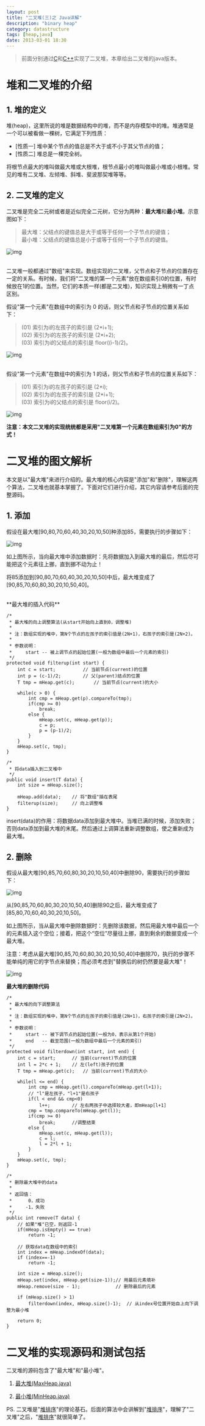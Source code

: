 ```yaml
---
layout: post
title: "二叉堆(三)之 Java详解"
description: "binary heap"
category: datastructure
tags: [heap,java]
date: 2013-03-01 18:30
---
```



> 前面分别通过[C][link_binaryheap_c]和[C++][link_binaryheap_cplus]实现了二叉堆，本章给出二叉堆的java版本。



# 堆和二叉堆的介绍

## 1. 堆的定义

堆(heap)，这里所说的堆是数据结构中的堆，而不是内存模型中的堆。堆通常是一个可以被看做一棵树，它满足下列性质：

+ [性质一] 堆中某个节点的值总是不大于或不小于其父节点的值；  
+ [性质二] 堆总是一棵完全树。

将根节点最大的堆叫做最大堆或大根堆，根节点最小的堆叫做最小堆或小根堆。常见的堆有二叉堆、左倾堆、斜堆、斐波那契堆等等。


## 2. 二叉堆的定义

二叉堆是完全二元树或者是近似完全二元树，它分为两种：**最大堆**和**最小堆**。示意图如下：

> 最大堆：父结点的键值总是大于或等于任何一个子节点的键值；  
> 最小堆：父结点的键值总是小于或等于任何一个子节点的键值。


![img](/media/pic/datastruct_algrithm/heap/erchadui/heap_01.jpg)

<br/>
二叉堆一般都通过"数组"来实现。数组实现的二叉堆，父节点和子节点的位置存在一定的关系。有时候，我们将"二叉堆的第一个元素"放在数组索引0的位置，有时候放在1的位置。当然，它们的本质一样(都是二叉堆)，知识实现上稍微有一丁点区别。

假设"第一个元素"在数组中的索引为 0 的话，则父节点和子节点的位置关系如下：

> (01) 索引为i的左孩子的索引是 (2\*i+1);  
> (02) 索引为i的左孩子的索引是 (2\*i+2);  
> (03) 索引为i的父结点的索引是 floor((i-1)/2)。  

![img](/media/pic/datastruct_algrithm/heap/erchadui/heap_02.jpg)


<br>
假设"第一个元素"在数组中的索引为 1 的话，则父节点和子节点的位置关系如下：

> (01) 索引为i的左孩子的索引是 (2\*i);  
> (02) 索引为i的左孩子的索引是 (2\*i+1);  
> (03) 索引为i的父结点的索引是 floor(i/2)。  

![img](/media/pic/datastruct_algrithm/heap/erchadui/heap_03.jpg)


**注意：本文二叉堆的实现统统都是采用"二叉堆第一个元素在数组索引为0"的方式！**




# 二叉堆的图文解析

本文是以"最大堆"来进行介绍的。最大堆的核心内容是"添加"和"删除"，理解这两个算法，二叉堆也就基本掌握了。下面对它们进行介绍，其它内容请参考后面的完整源码。

## 1. 添加

假设在最大堆[90,80,70,60,40,30,20,10,50]种添加85，需要执行的步骤如下：

![img](/media/pic/datastruct_algrithm/heap/erchadui/heap_04.jpg)


如上图所示，当向最大堆中添加数据时：先将数据加入到最大堆的最后，然后尽可能把这个元素往上挪，直到挪不动为止！

将85添加到[90,80,70,60,40,30,20,10,50]中后，最大堆变成了[90,85,70,60,80,30,20,10,50,40]。

<br/>
**最大堆的插入代码**

	/*
	 * 最大堆的向上调整算法(从start开始向上直到0，调整堆)
	 *
	 * 注：数组实现的堆中，第N个节点的左孩子的索引值是(2N+1)，右孩子的索引是(2N+2)。
	 *
	 * 参数说明：
	 *     start -- 被上调节点的起始位置(一般为数组中最后一个元素的索引)
	 */
	protected void filterup(int start) {
		int c = start;			// 当前节点(current)的位置
		int p = (c-1)/2;		// 父(parent)结点的位置 
		T tmp = mHeap.get(c);		// 当前节点(current)的大小

		while(c > 0) {
			int cmp = mHeap.get(p).compareTo(tmp);
			if(cmp >= 0)
				break;
			else {
				mHeap.set(c, mHeap.get(p));
				c = p;
				p = (p-1)/2;   
			}       
		}
		mHeap.set(c, tmp);
	}
	  
	/* 
	 * 将data插入到二叉堆中
	 */
	public void insert(T data) {
		int size = mHeap.size();

		mHeap.add(data);	// 将"数组"插在表尾
		filterup(size);		// 向上调整堆
	}

insert(data)的作用：将数据data添加到最大堆中。当堆已满的时候，添加失败；否则data添加到最大堆的末尾。然后通过上调算法重新调整数组，使之重新成为最大堆。


## 2. 删除

假设从最大堆[90,85,70,60,80,30,20,10,50,40]中删除90，需要执行的步骤如下：

![img](/media/pic/datastruct_algrithm/heap/erchadui/heap_05.jpg)


从[90,85,70,60,80,30,20,10,50,40]删除90之后，最大堆变成了[85,80,70,60,40,30,20,10,50]。

如上图所示，当从最大堆中删除数据时：先删除该数据，然后用最大堆中最后一个的元素插入这个空位；接着，把这个“空位”尽量往上挪，直到剩余的数据变成一个最大堆。

注意：考虑从最大堆[90,85,70,60,80,30,20,10,50,40]中删除70，执行的步骤不能单纯的用它的字节点来替换；而必须考虑到"替换后的树仍然要是最大堆"！

![img](/media/pic/datastruct_algrithm/heap/erchadui/heap_06.jpg)


**最大堆的删除代码**

	/* 
	 * 最大堆的向下调整算法
	 *
	 * 注：数组实现的堆中，第N个节点的左孩子的索引值是(2N+1)，右孩子的索引是(2N+2)。
	 *
	 * 参数说明：
	 *     start -- 被下调节点的起始位置(一般为0，表示从第1个开始)
	 *     end   -- 截至范围(一般为数组中最后一个元素的索引)
	 */
	protected void filterdown(int start, int end) {
		int c = start; 	 	// 当前(current)节点的位置
		int l = 2*c + 1; 	// 左(left)孩子的位置
		T tmp = mHeap.get(c);	// 当前(current)节点的大小

		while(l <= end) {
			int cmp = mHeap.get(l).compareTo(mHeap.get(l+1));
			// "l"是左孩子，"l+1"是右孩子
			if(l < end && cmp<0)
				l++;		// 左右两孩子中选择较大者，即mHeap[l+1]
			cmp = tmp.compareTo(mHeap.get(l));
			if(cmp >= 0)
				break;		//调整结束
			else {
				mHeap.set(c, mHeap.get(l));
				c = l;
				l = 2*l + 1;   
			}       
		}   
		mHeap.set(c, tmp);
	}

	/*
	 * 删除最大堆中的data
	 *
	 * 返回值：
	 *      0，成功
	 *     -1，失败
	 */
	public int remove(T data) {
		// 如果"堆"已空，则返回-1
		if(mHeap.isEmpty() == true)
			return -1;

		// 获取data在数组中的索引
		int index = mHeap.indexOf(data);
		if (index==-1)
			return -1;

		int size = mHeap.size();
		mHeap.set(index, mHeap.get(size-1));// 用最后元素填补
		mHeap.remove(size - 1);				// 删除最后的元素

		if (mHeap.size() > 1)
			filterdown(index, mHeap.size()-1);	// 从index号位置开始自上向下调整为最小堆

		return 0;
	}


# 二叉堆的实现源码和测试包括

二叉堆的源码包含了"最大堆"和"最小堆"。

1. [最大堆(MaxHeap.java)][link_maxheap_java] 

2. [最小堆(MinHeap.java)][link_minheap_java] 


PS. 二叉堆是"[堆排序][link_heapsort]"的理论基石。后面的算法中会讲解到"[堆排序][link_heapsort]"，理解了"二叉堆"之后，"[堆排序][link_heapsort]"就很简单了。


[link_maxheap_java]: https://github.com/wangkuiwu/datastructs_and_algorithm/blob/master/source/heap/two_cha/java/MaxHeap.java
[link_minheap_java]: https://github.com/wangkuiwu/datastructs_and_algorithm/blob/master/source/heap/two_cha/java/MinHeap.java
[link_heapsort]: /2013/05/06/heap-sort/
[link_binaryheap_c]: /2013/03/01/binary-heap-c/
[link_binaryheap_cplus]: /2013/03/01/binary-heap-cplus/

